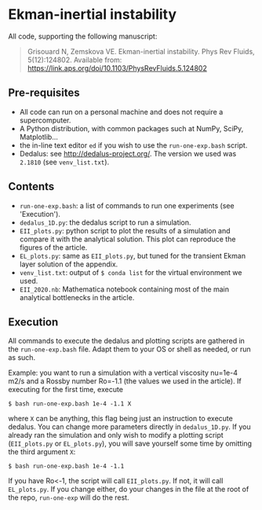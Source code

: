 # Ekman-inertial instability

All code, supporting the following manuscript:

> Grisouard N, Zemskova VE. Ekman-inertial instability. Phys Rev Fluids, 5(12):124802. Available from: https://link.aps.org/doi/10.1103/PhysRevFluids.5.124802

## Pre-requisites
* All code can run on a personal machine and does not require a supercomputer.
* A Python distribution, with common packages such at NumPy, SciPy, Matplotlib...
* the in-line text editor `ed` if you wish to use the `run-one-exp.bash` script.
* Dedalus: see http://dedalus-project.org/. The version we used was `2.1810` (see `venv_list.txt`).

## Contents
* `run-one-exp.bash`: a list of commands to run one experiments (see 'Execution').
* `dedalus_1D.py`: the dedalus script to run a simulation.
* `EII_plots.py`: python script to plot the results of a simulation and compare it with the analytical solution. This plot can reproduce the figures of the article.
* `EL_plots.py`: same as `EII_plots.py`, but tuned for the transient Ekman layer solution of the appendix.
* `venv_list.txt`: output of `$ conda list` for the virtual environment we used.
* `EII_2020.nb`: Mathematica notebook containing most of the main analytical bottlenecks in the article.

## Execution
All commands to execute the dedalus and plotting scripts are gathered in the `run-one-exp.bash` file. Adapt them to your OS or shell as needed, or run as such.

Example: you want to run a simulation with a vertical viscosity nu=1e-4 m2/s and a Rossby number Ro=-1.1 (the values we used in the article). If executing for the first time, execute

`$ bash run-one-exp.bash 1e-4 -1.1 X`

where `X` can be anything, this flag being just an instruction to execute dedalus. You can change more parameters directly in `dedalus_1D.py`. If you already ran the simulation and only wish to modify a plotting script (`EII_plots.py` or `EL_plots.py`), you will save yourself some time by omitting the third argument `X`:

`$ bash run-one-exp.bash 1e-4 -1.1`

If you have Ro<-1, the script will call `EII_plots.py`. If not, it will call `EL_plots.py`.
If you change either, do your changes in the file at the root of the repo, `run-one-exp` will do the rest.
